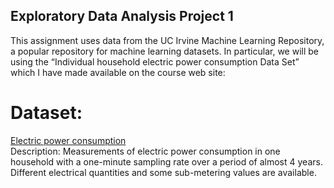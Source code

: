 ## Exploratory Data Analysis Project 1

This assignment uses data from the UC Irvine Machine Learning Repository, a popular repository for machine learning datasets. In particular, we will be using the “Individual household electric power consumption Data Set” which I have made available on the course web site:

# Dataset:
[Electric power consumption](https://d396qusza40orc.cloudfront.net/exdata%2Fdata%2Fhousehold_power_consumption.zip)
</br>Description: Measurements of electric power consumption in one household with a one-minute sampling rate over a period of almost 4 years. Different electrical quantities and some sub-metering values are available.
